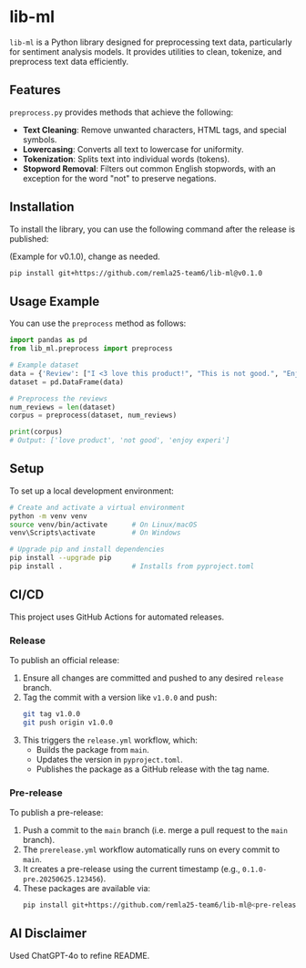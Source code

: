 # lib-ml

`lib-ml` is a Python library designed for preprocessing text data, particularly for sentiment analysis models. It provides utilities to clean, tokenize, and preprocess text data efficiently.

## Features
`preprocess.py` provides methods that achieve the following:
- **Text Cleaning**: Remove unwanted characters, HTML tags, and special symbols.
- **Lowercasing**: Converts all text to lowercase for uniformity.
- **Tokenization**: Splits text into individual words (tokens).
- **Stopword Removal**: Filters out common English stopwords, with an exception for the word "not" to preserve negations.

## Installation

To install the library, you can use the following command after the release is published:

(Example for v0.1.0), change as needed.
```bash
pip install git+https://github.com/remla25-team6/lib-ml@v0.1.0
```

## Usage Example
You can use the `preprocess` method as follows:
```python
import pandas as pd
from lib_ml.preprocess import preprocess

# Example dataset
data = {'Review': ["I <3 love this product!", "This is not good.", "Enjoyable - experience"]}
dataset = pd.DataFrame(data)

# Preprocess the reviews
num_reviews = len(dataset)
corpus = preprocess(dataset, num_reviews)

print(corpus)
# Output: ['love product', 'not good', 'enjoy experi']
```

## Setup
To set up a local development environment:
```bash
# Create and activate a virtual environment
python -m venv venv
source venv/bin/activate      # On Linux/macOS
venv\Scripts\activate         # On Windows

# Upgrade pip and install dependencies
pip install --upgrade pip
pip install .                 # Installs from pyproject.toml
```

## CI/CD
This project uses GitHub Actions for automated releases. 

### Release
To publish an official release:
1. Ensure all changes are committed and pushed to any desired `release` branch.
2. Tag the commit with a version like `v1.0.0` and push:
    ```bash
    git tag v1.0.0
    git push origin v1.0.0
    ```
3. This triggers the `release.yml` workflow, which:
   * Builds the package from `main`.
   * Updates the version in `pyproject.toml`.
   * Publishes the package as a GitHub release with the tag name.

### Pre-release
To publish a pre-release:
1. Push a commit to the `main` branch (i.e. merge a pull request to the `main` branch).
2. The `prerelease.yml` workflow automatically runs on every commit to `main`.
3. It creates a pre-release using the current timestamp (e.g., `0.1.0-pre.20250625.123456`).
4. These packages are available via:
   ```bash
   pip install git+https://github.com/remla25-team6/lib-ml@<pre-release-tag>
   ```

## AI Disclaimer
Used ChatGPT-4o to refine README.